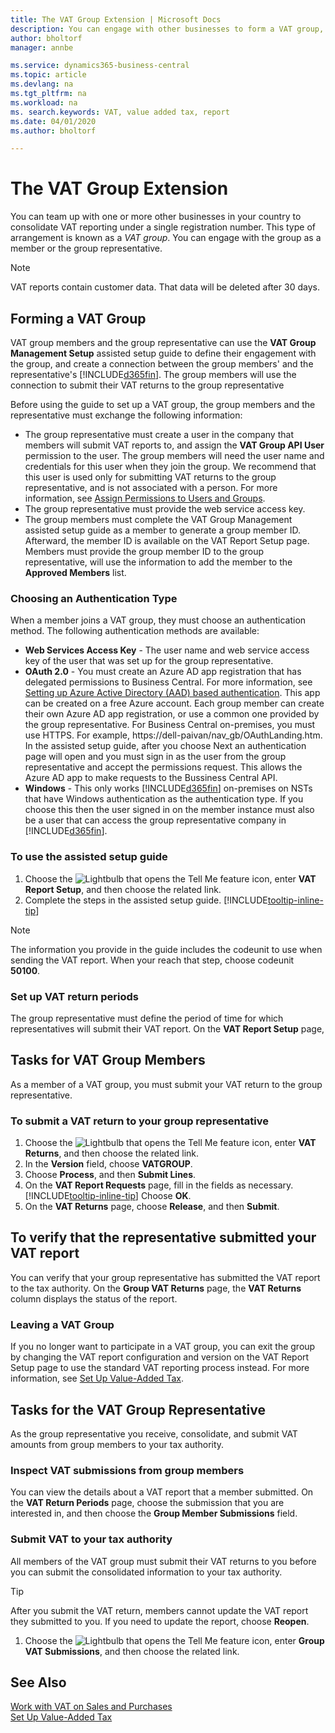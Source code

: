 ```yaml
---
title: The VAT Group Extension | Microsoft Docs
description: You can engage with other businesses to form a VAT group, and act as either a member or representative of the group when reporting VAT.
author: bholtorf
manager: annbe

ms.service: dynamics365-business-central
ms.topic: article
ms.devlang: na
ms.tgt_pltfrm: na
ms.workload: na
ms. search.keywords: VAT, value added tax, report
ms.date: 04/01/2020
ms.author: bholtorf

---
```


# The VAT Group Extension
You can team up with one or more other businesses in your country to consolidate VAT reporting under a single registration number. This type of arrangement is known as a _VAT group_. You can engage with the group as a member or the group representative.

> [!NOTE]
> VAT reports contain customer data. That data will be deleted after 30 days.

## Forming a VAT Group
VAT group members and the group representative can use the **VAT Group Management Setup** assisted setup guide to define their engagement with the group, and create a connection between the group members' and the representative's [!INCLUDE[d365fin](includes/d365fin_md.md)]. The group members will use the connection to submit their VAT returns to the group representative

Before using the guide to set up a VAT group, the group members and the representative must exchange the following information: 

* The group representative must create a user in the company that members will submit VAT reports to, and assign the **VAT Group API User** permission to the user. The group members will need the user name and credentials for this user when they join the group. We recommend that this user is used only for submitting VAT returns to the group representative, and is not associated with a person. For more information, see [Assign Permissions to Users and Groups](ui-define-granular-permissions.md).
* The group representative must provide the web service access key. <!--where do they get the web service access key?-->
* The group members must complete the VAT Group Management assisted setup guide as a member to generate a group member ID. Afterward, the member ID is available on the VAT Report Setup page. Members must provide the group member ID to the group representative, will use the information to add the member to the **Approved Members** list.

### Choosing an Authentication Type
When a member joins a VAT group, they must choose an authentication method. The following authentication methods are available:

* **Web Services Access Key** - The user name and web service access key of the user that was set up for the group representative.
* **OAuth 2.0** - You must create an Azure AD app registration that has delegated permissions to Business Central. For more information, see [Setting up Azure Active Directory (AAD) based authentication](/dynamics365/business-central/dev-itpro/developer/devenv-develop-connect-apps#AAD). This app can be created on a free Azure account. Each group member can create their own Azure AD app registration, or use a common one provided by the group representative. For Business Central on-premises, you must use HTTPS. For example, https://dell-paivan/nav_gb/OAuthLanding.htm. In the assisted setup guide, after you choose Next an authentication page will open and you must sign in as the user from the group representative and accept the permissions request. This allows the Azure AD app to make requests to the Bussiness Central API.
* **Windows** - This only works [!INCLUDE[d365fin](includes/d365fin_md.md)] on-premises on NSTs that have Windows authentication as the authentication type. If you choose this then the user signed in on the member instance must also be a user that can access the group representative company in [!INCLUDE[d365fin](includes/d365fin_md.md)].

### To use the assisted setup guide
1. Choose the ![Lightbulb that opens the Tell Me feature](media/ui-search/search_small.png "Tell me what you want to do") icon, enter **VAT Report Setup**, and then choose the related link.
2. Complete the steps in the assisted setup guide. [!INCLUDE[tooltip-inline-tip](includes/tooltip-inline-tip_md.md)] 

> [!NOTE]
> The information you provide in the guide includes the codeunit to use when sending the VAT report. When your reach that step, choose codeunit **50100**.

### Set up VAT return periods
The group representative must define the period of time for which representatives will submit their VAT report. On the **VAT Report Setup** page, 

## Tasks for VAT Group Members
As a member of a VAT group, you must submit your VAT return to the group representative.

### To submit a VAT return to your group representative
1. Choose the ![Lightbulb that opens the Tell Me feature](media/ui-search/search_small.png "Tell me what you want to do") icon, enter **VAT Returns**, and then choose the related link.
2. In the **Version** field, choose **VATGROUP**.
3. Choose **Process**, and then **Submit Lines**.
4. On the **VAT Report Requests** page, fill in the fields as necessary. [!INCLUDE[tooltip-inline-tip](includes/tooltip-inline-tip_md.md)] Choose **OK**.
5. On the **VAT Returns** page, choose **Release**, and then **Submit**.

## To verify that the representative submitted your VAT report
You can verify that your group representative has submitted the VAT report to the tax authority. On the **Group VAT Returns** page, the **VAT Returns** column displays the status of the report.

### Leaving a VAT Group
If you no longer want to participate in a VAT group, you can exit the group by changing the VAT report configuration and version on the VAT Report Setup page to use the standard VAT reporting process instead. For more information, see [Set Up Value-Added Tax](finance-setup-vat.md).

## Tasks for the VAT Group Representative
As the group representative you receive, consolidate, and submit VAT amounts from group members to your tax authority.

### Inspect VAT submissions from group members
You can view the details about a VAT report that a member submitted. On the **VAT Return Periods** page, choose the submission that you are interested in, and then choose the **Group Member Submissions** field.

### Submit VAT to your tax authority
All members of the VAT group must submit their VAT returns to you before you can submit the consolidated information to your tax authority.

> [!TIP]
> After you submit the VAT return, members cannot update the VAT report they submitted to you. If you need to update the report, choose **Reopen**.

1. Choose the ![Lightbulb that opens the Tell Me feature](media/ui-search/search_small.png "Tell me what you want to do") icon, enter **Group VAT Submissions**, and then choose the related link.

## See Also
[Work with VAT on Sales and Purchases](finance-work-with-vat.md)  
[Set Up Value-Added Tax](finance-setup-vat.md)  
